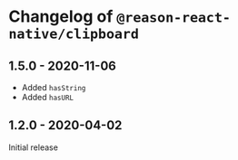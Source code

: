 # Changelog of `@reason-react-native/clipboard`

## 1.5.0 - 2020-11-06

- Added `hasString`
- Added `hasURL`

## 1.2.0 - 2020-04-02

Initial release
